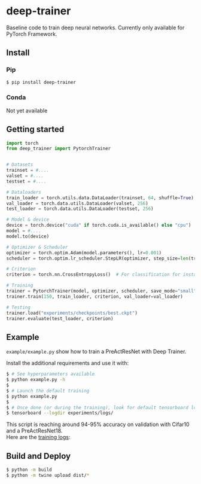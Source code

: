 # deep-trainer

Baseline code to train deep neural networks.
Currently only available for PyTorch Framework.


## Install

### Pip

```bash
$ pip install deep-trainer
```

### Conda

Not yet available


## Getting started

```python
import torch
from deep_trainer import PytorchTrainer


# Datasets
trainset = #....
valset = #....
testset = #....

# Dataloaders
train_loader = torch.utils.data.DataLoader(trainset, 64, shuffle=True)
val_loader = torch.data.utils.DataLoader(valset, 256)
test_loader = torch.data.utils.DataLoader(testset, 256)

# Model & device
device = torch.device("cuda" if torch.cuda.is_available() else "cpu")
model = #....
model.to(device)

# Optimizer & Scheduler
optimizer = torch.optim.Adam(model.parameters(), lr=0.001)
scheduler = torch.optim.lr_scheduler.StepLR(optimizer, step_size=len(trainset) * 50, 0.1)  # Decay by 10 every 50 epochs

# Criterion
criterion = torch.nn.CrossEntropyLoss()  # For classification for instance

# Training
trainer = PytorchTrainer(model, optimizer, scheduler, save_mode="small", device=device)
trainer.train(150, train_loader, criterion, val_loader=val_loader)

# Testing
trainer.load("experiments/checkpoints/best.ckpt")
trainer.evaluate(test_loader, criterion)
```


## Example

`example/example.py` show how to train a PreActResNet with Deep Trainer.

Install the additional requirements and use it with:

```bash
$ # See hyperparameters available
$ python example.py -h
$
$ # Launch the default training
$ python example.py
$
$ # Once done (or during the training), look for default tensorboard logs
$ tensorboard --logdir experiments/logs/
```

This script is reaching around 94-95% accuracy on validation with Cifar10 and a PreActResNet18.<br>
Here are the [training logs](https://tensorboard.dev/experiment/lYN73lSpSm66bddAswIpOw):


## Build and Deploy

```bash
$ python -m build
$ python -m twine upload dist/*
```
